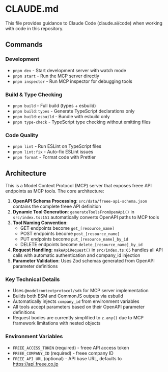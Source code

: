 # CLAUDE.md

This file provides guidance to Claude Code (claude.ai/code) when working with code in this repository.

## Commands

### Development
- `pnpm dev` - Start development server with watch mode
- `pnpm start` - Run the MCP server directly
- `pnpm inspector` - Run MCP inspector for debugging tools

### Build & Type Checking
- `pnpm build` - Full build (types + esbuild)
- `pnpm build:types` - Generate TypeScript declarations only
- `pnpm build:esbuild` - Bundle with esbuild only
- `pnpm type-check` - TypeScript type checking without emitting files

### Code Quality
- `pnpm lint` - Run ESLint on TypeScript files
- `pnpm lint:fix` - Auto-fix ESLint issues
- `pnpm format` - Format code with Prettier

## Architecture

This is a Model Context Protocol (MCP) server that exposes freee API endpoints as MCP tools. The core architecture:

1. **OpenAPI Schema Processing**: `src/data/freee-api-schema.json` contains the complete freee API definition
2. **Dynamic Tool Generation**: `generateToolsFromOpenApi()` in `src/index.ts:151` automatically converts OpenAPI paths to MCP tools
3. **Tool Naming Convention**: 
   - GET endpoints become `get_[resource_name]`
   - POST endpoints become `post_[resource_name]`
   - PUT endpoints become `put_[resource_name]_by_id`
   - DELETE endpoints become `delete_[resource_name]_by_id`
4. **Request Handling**: `makeApiRequest()` in `src/index.ts:65` handles all API calls with automatic authentication and company_id injection
5. **Parameter Validation**: Uses Zod schemas generated from OpenAPI parameter definitions

### Key Technical Details
- Uses `@modelcontextprotocol/sdk` for MCP server implementation
- Builds both ESM and CommonJS outputs via esbuild
- Automatically injects `company_id` from environment variables
- All tools accept parameters based on their OpenAPI parameter definitions
- Request bodies are currently simplified to `z.any()` due to MCP framework limitations with nested objects

### Environment Variables
- `FREEE_ACCESS_TOKEN` (required) - freee API access token
- `FREEE_COMPANY_ID` (required) - freee company ID
- `FREEE_API_URL` (optional) - API base URL, defaults to https://api.freee.co.jp